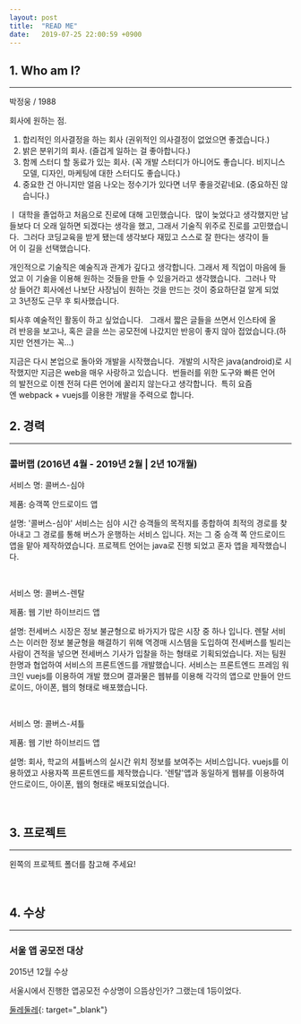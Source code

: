```yaml
---
layout: post
title:  "READ ME"
date:   2019-07-25 22:00:59 +0900
---
```


## 1. Who am I?
---

 박정웅 / 1988

회사에 원하는 점.

1. 합리적인 의사결정을 하는 회사 (권위적인 의사결정이 없었으면 좋겠습니다.)
2. 밝은 분위기의 회사. (즐겁게 일하는 걸 좋아합니다.)
3. 함께 스터디 할 동료가 있는 회사. (꼭 개발 스터디가 아니어도 좋습니다. 비지니스모델, 디자인, 마케팅에 대한 스터디도 좋습니다.)
4. 중요한 건 아니지만 얼음 나오는 정수기가 있다면 너무 좋을것같네요. (중요하진 않습니다.)

ㅣ
대학을 졸업하고 처음으로 진로에 대해 고민했습니다. 
많이 늦었다고 생각했지만 남들보다 더 오래 일하면 되겠다는 생각을 했고, 그래서 기술직 위주로 진로를 고민했습니다. 
그러다 코딩교육을 받게 됐는데 생각보다 재밌고 스스로 잘 한다는 생각이 들어 이 길을 선택했습니다. 

개인적으로 기술직은 예술직과 관계가 깊다고 생각합니다. 그래서 제 직업이 마음에 들었고 이 기술을 이용해 원하는 것들을 만들 수 있을거라고 생각했습니다. 
그러나 막상 들어간 회사에선 나보단 사장님이 원하는 것을 만드는 것이 중요하단걸 알게 되었고 3년정도 근무 후 퇴사했습니다. 

퇴사후 예술적인 활동이 하고 싶었습니다.  
그래서 짧은 글들을 쓰면서 인스타에 올려 반응을 보고나, 혹은 글을 쓰는 공모전에 나갔지만 반응이 좋지 않아 접었습니다.(하지만 언젠가는 꼭...) 

지금은 다시 본업으로 돌아와 개발을 시작했습니다. 
개발의 시작은 java(android)로 시작했지만 지금은 web을 매우 사랑하고 있습니다. 
번들러를 위한 도구와 빠른 언어의 발전으로 이젠 전혀 다른 언어에 꿀리지 않는다고 생각합니다. 
특히 요즘엔 webpack + vuejs를 이용한 개발을 주력으로 합니다. 

## 2. 경력
---

### 콜버랩 (2016년 4월 - 2019년 2월 | 2년 10개월)

서비스 명: 콜버스-심야 

제품: 승객쪽 안드로이드 앱
 
설명: '콜버스-심야' 서비스는 심야 시간 승객들의 목적지를 종합하여 최적의 경로를 찾아내고 그 경로를 통해 버스가 운행하는 서비스 입니다. 저는 그 중 승객 쪽 안드로이드 앱을 맡아 제작하였습니다. 프로젝트 언어는 java로 진행 되었고 혼자 앱을 제작했습니다.

<br> 

서비스 명: 콜버스-렌탈
 
제품: 웹 기반 하이브리드 앱
 
설명: 전세버스 시장은 정보 불균형으로 바가지가 많은 시장 중 하나 입니다. 렌탈 서비스는 이러한 정보 불균형을 해결하기 위해 역경매 시스템을 도입하여 전세버스를 빌리는 사람이 견적을 넣으면 전세버스 기사가 입찰을 하는 형태로 기획되었습니다. 저는 팀원 한명과 협업하여 서비스의 프론트엔드를 개발했습니다.  서비스는 프론트엔드 프레임 워크인 vuejs를 이용하여 개발 했으며 결과물은 웹뷰를 이용해 각각의 앱으로 만들어 안드로이드, 아이폰, 웹의 형태로 배포했습니다.

<br> 

서비스 명: 콜버스-셔틀
 
제품: 웹 기반 하이브리드 앱
 
설명: 회사, 학교의 셔틀버스의 실시간 위치 정보를 보여주는 서비스입니다. vuejs를 이용하였고 사용자쪽 프론트엔드를 제작했습니다. '렌탈'앱과 동일하게 웹뷰를 이용하여 안드로이드, 아이폰, 웹의 형태로 배포되었습니다.

<br>

## 3. 프로젝트
---

왼쪽의 프로젝트 폴더를 참고해 주세요!

<br>

## 4. 수상
---


### 서울 앱 공모전 대상
2015년 12월 수상

서울시에서 진행한 앱공모전
수상명이 으뜸상인가? 그랬는데 1등이었다.

[둘레둘레](https://mplatform.seoul.go.kr/w/contest/dulle/selectDulleAppInfo.do){: target="_blank"}

<br>

 

